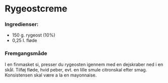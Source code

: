 # Rygeostcreme

### Ingredienser:
- 150 g. rygeost (10%)
- 0,25 l. fløde

### Fremgangsmåde
I en finmasket si, presser du rygeosten igennem med en dejskraber ned i en skål. Tilføj fløde, hvid peber, evt. en lille smule citronskal efter smag. Konsistensen skal være a la en mayonnaise. 
